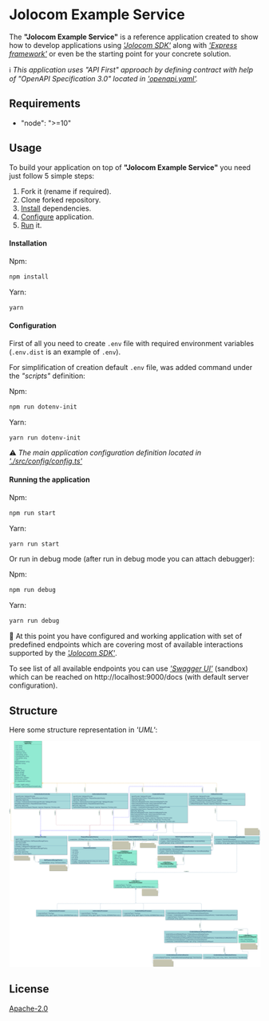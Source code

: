 # Jolocom Example Service

The **"Jolocom Example Service"** is a reference application created to show how
to develop applications using *['Jolocom SDK'][1]* along with *['Express framework'][2]*
or even be the starting point for your concrete solution.

:information_source: *This application uses "API First" approach
by defining contract with help of "OpenAPI Specification 3.0" located in ['openapi.yaml'][5].*

## Requirements

  * "node": ">=10"

## Usage

To build your application on top of **"Jolocom Example Service"** you need just follow 5 simple steps:
1. Fork it (rename if required).
2. Clone forked repository.
3. [Install](#installation) dependencies.
4. [Configure](#configuration) application.
5. [Run](#running-the-application) it.

#### **Installation**
Npm:
```bash
npm install
```

Yarn:
```bash
yarn
```

#### **Configuration**
First of all you need to create `.env` file with required environment variables
(`.env.dist` is an example of `.env`).

For simplification of creation default `.env` file, was added command under the *"scripts"* definition:

Npm:
```bash
npm run dotenv-init
```

Yarn:
```bash
yarn run dotenv-init
```

:warning: *The main application configuration definition located in ['./src/config/config.ts'][4]*

#### **Running the application**

Npm:
```bash
npm run start
```

Yarn:
```bash
yarn run start
```

Or run in debug mode (after run in debug mode you can attach debugger):

Npm:
```bash
npm run debug
```

Yarn:
```bash
yarn run debug
```

:tada: At this point you have configured and working application with set of predefined endpoints
which are covering most of available interactions supported by the *['Jolocom SDK'][1]*.

To see list of all available endpoints you can use *['Swagger UI'][6]* (sandbox)
which can be reached on http://localhost:9000/docs (with default server configuration).

## Structure
Here some structure representation in *'UML'*:

![Structure](./docs/uml.svg)

## License

[Apache-2.0][3]

[1]: https://github.com/jolocom/jolocom-sdk
[2]: https://expressjs.com/
[3]: https://www.apache.org/licenses/LICENSE-2.0.txt
[4]: src/config/config.ts
[5]: src/api/openapi.yaml
[6]: https://swagger.io/tools/swagger-ui/
